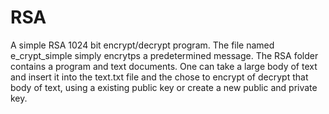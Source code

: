 # RSA
A simple RSA 1024 bit encrypt/decrypt program. The file named e_crypt_simple simply encrytps a predetermined message. The RSA folder contains a program and text documents. One can take a large body of text and insert it into the text.txt file and the chose to encrypt of decrypt that body of text, using a existing public key or create a new public and private key.
